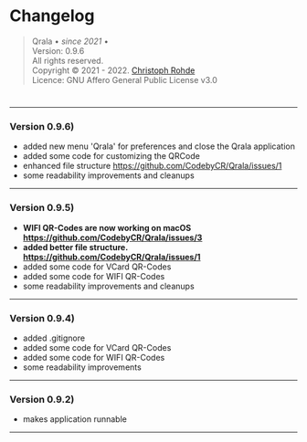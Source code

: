 <h1> Changelog </h1>

> Qrala &bull; _since 2021_ &bull;  <br/> 
> Version: 0.9.6 <br/> 
> All rights reserved. <br/>
> Copyright &copy; 2021 - 2022. [Christoph Rohde](https://github.com/CodebyCR) <br/>
> Licence: GNU Affero General Public License v3.0
#

---
<h3>Version 0.9.6)  </h3>

- added new menu 'Qrala' for preferences and close the Qrala application
- added some code for customizing the QRCode 
- enhanced file structure https://github.com/CodebyCR/Qrala/issues/1 </b>
- some readability improvements and cleanups

---
<h3>Version 0.9.5)  </h3>

- <b> WIFI QR-Codes are now working on macOS https://github.com/CodebyCR/Qrala/issues/3</b>
- <b> added better file structure. https://github.com/CodebyCR/Qrala/issues/1 </b>
- added some code for VCard QR-Codes
- added some code for WIFI QR-Codes
- some readability improvements and cleanups

---
<h3>Version 0.9.4)  </h3>

- added .gitignore
- added some code for VCard QR-Codes
- added some code for WIFI QR-Codes
- some readability improvements

---
<h3>Version 0.9.2)  </h3>

- makes application runnable

---
